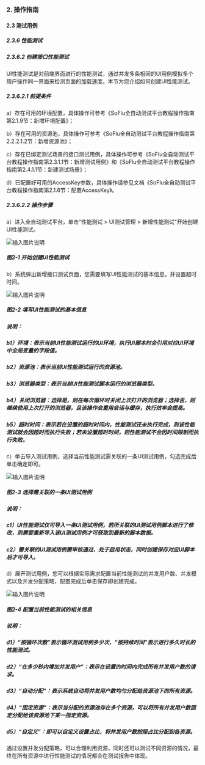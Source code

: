 ### 2. 操作指南

#### 2.3 测试用例

##### 2.3.6 性能测试

##### 2.3.6.2 创建接口性能测试

UI性能测试是对前端界面进行的性能测试，通过并发多条相同的UI用例模拟多个用户操作同一界面来检测页面的加载速度。本节为您介绍如何创建UI性能测试。

##### 2.3.6.2.1 前提条件

a）存在可用的环境配置，具体操作可参考《SoFlu全自动测试平台教程操作指南第2.1.9节：新增环境配置》；

b）存在可用的资源池，具体操作可参考《SoFlu全自动测试平台教程操作指南第2.2.2.1.2节：新增资源池》；

c）存在已绑定测试场景的接口测试用例，具体操作可参考《SoFlu全自动测试平台教程操作指南第2.3.1.1节：新增测试用例》和《SoFlu全自动测试平台教程操作指南第2.4.1.1节：新建测试场景》；

d）已配置好可用的AccessKey参数，具体操作请参见文档《SoFlu全自动测试平台教程操作指南第2.1.6节：配置AccessKey》。

##### 2.3.6.2.2 操作步骤

a）进入全自动测试平台，单击“性能测试 > UI测试管理 > 新增性能测试”开始创建UI性能测试。

![输入图片说明](../../../images/SoFlu%E5%85%A8%E8%87%AA%E5%8A%A8%E6%B5%8B%E8%AF%95%E5%B9%B3%E5%8F%B0%E6%95%99%E7%A8%8B/2.%20%E6%93%8D%E4%BD%9C%E6%8C%87%E5%8D%97/6.%20%E6%80%A7%E8%83%BD%E6%B5%8B%E8%AF%95/2-1.png)

##### 图2-1 开始创建UI性能测试

b）系统弹出新增接口测试页面，您需要填写UI性能测试的基本信息，并设置超时时间。

![输入图片说明](../../../images/SoFlu%E5%85%A8%E8%87%AA%E5%8A%A8%E6%B5%8B%E8%AF%95%E5%B9%B3%E5%8F%B0%E6%95%99%E7%A8%8B/2.%20%E6%93%8D%E4%BD%9C%E6%8C%87%E5%8D%97/6.%20%E6%80%A7%E8%83%BD%E6%B5%8B%E8%AF%95/2-2.png)

##### 图2-2 填写UI性能测试的基本信息

##### 说明：

##### b1）环境：表示当前UI性能测试运行的UI环境，执行UI脚本时会引用对应UI环境中全局变量的字段值。

##### b2）资源池：表示当前UI性能测试运行的资源池。

##### b3）浏览器类型：表示当前UI性能测试脚本运行的浏览器类型。

##### b4）关闭浏览器：选择是，则在每次循环时关闭上次打开的浏览器；选择否，则继续使用上次打开的浏览器，且该操作会重用会话与缓存，执行效率会提高。

##### b5）超时时间：表示若在设置的超时时间内，性能测试还未执行完成，则该性能测试就会因超时而执行失败；若未设置超时时间，则性能测试不会因时间限制而执行失败。

c）单击导入测试用例，选择当前性能测试需关联的一条UI测试用例，勾选完成后单击确定即可。

![输入图片说明](../../../images/SoFlu%E5%85%A8%E8%87%AA%E5%8A%A8%E6%B5%8B%E8%AF%95%E5%B9%B3%E5%8F%B0%E6%95%99%E7%A8%8B/2.%20%E6%93%8D%E4%BD%9C%E6%8C%87%E5%8D%97/6.%20%E6%80%A7%E8%83%BD%E6%B5%8B%E8%AF%95/2-3.png)

##### 图2-3 选择需关联的一条UI测试用例

##### 说明：

##### c1）UI性能测试仅可导入一条UI测试用例，若所关联的UI测试用例脚本进行了修改，则需要重新导入该UI测试用例才可获取到最新的脚本数据。

##### c2）需关联的UI测试用例需审核通过、处于启用状态，同时创建保存对应UI脚本后才可导入。

d）展开测试用例，您可以根据实际需求配置当前性能测试的并发用户数、并发模式以及并发分配策略，配置完成后单击保存即创建完成。

![输入图片说明](../../../images/SoFlu%E5%85%A8%E8%87%AA%E5%8A%A8%E6%B5%8B%E8%AF%95%E5%B9%B3%E5%8F%B0%E6%95%99%E7%A8%8B/2.%20%E6%93%8D%E4%BD%9C%E6%8C%87%E5%8D%97/6.%20%E6%80%A7%E8%83%BD%E6%B5%8B%E8%AF%95/2-4.png)

##### 图2-4 配置当前性能测试的相关信息

##### 说明：

##### d1）“按循环次数”表示循环测试用例多少次，“按持续时间”表示进行多久时长的性能测试。

##### d2）“在多少秒内增加并发用户”：表示在设置的时间内完成所有并发用户数的请求。

##### d3）“自动分配”：表示系统自动将并发用户数均匀分配给资源池下的所有资源。

##### d4）“固定资源”：表示当分配的资源池存在多个资源，可以将所有并发用户数固定分配给该资源池下某一指定资源。

##### d5）“自定义”：即可以自定义设置占比，将并发用户数按照占比分配到各资源。

通过设置并发分配策略，可以合理利用资源，同时还可以测试不同资源的情况，最终在所有资源中进行性能测试的情况都会在测试报告中体现。
